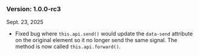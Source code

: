 ### Version: 1.0.0-rc3

Sept. 23, 2025

- Fixed bug where `this.api.send()` would update the
`data-send` attribute on the original element so
it no longer send the same signal. The method
is now called `this.api.forward()`.


